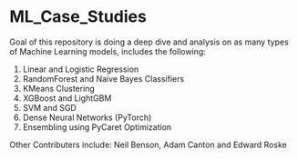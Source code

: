 # ML_Case_Studies

Goal of this repository is doing a deep dive and analysis on as many types of Machine Learning models, includes the following:
1. Linear and Logistic Regression
2. RandomForest and Naive Bayes Classifiers
3. KMeans Clustering
4. XGBoost and LightGBM
5. SVM and SGD
6. Dense Neural Networks (PyTorch)
7. Ensembling using PyCaret Optimization

Other Contributers include:
Neil Benson, Adam Canton and Edward Roske
